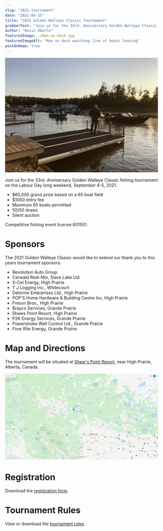 ```yaml
---
slug: "2021-tournament"
date: "2021-04-15"
title: "2021 Golden Walleye Classic Tournament"
grabberText: "Join us for the 33rd. Anniversary Golden Walleye Classic fishing tournament on the Labour Day long weekend, September 4-5, 2021."
author: "Kevin Oberle"
featuredImage: ./Man-on-dock.jpg
featuredImageAlt: "Man on dock watching line of boats leaving"
postOnHome: true
---
```


![Man on dock watching line of boats leaving](./Man-on-dock.jpg "Man on dock watching line of boats leaving")

Join us for the 33rd. Anniversary Golden Walleye Classic fishing tournament on the Labour Day long weekend, September 4-5, 2021.

- $65,000 grand prize based on a 65 boat field
- $1000 entry fee
- Maximum 65 boats permitted
- 50/50 draws
- Silent auction

Competitive fishing event license 601551.

# Sponsors

The 2021 Golden Walleye Classic would like to extend our thank you to this years tournament sponsors.

- Revolution Auto Group
- Carwald Redi-Mix, Slave Lake Ltd.
- X-Cel Energy, High Prairie
- T J Logging Inc., Whitecourt
- Delorme Enterprises Ltd., High Prairie
- POP'S Home Hardware & Building Centre Inc, High Prairie
- Freson Bros., High Prairie
- Brayco Services, Grande Prairie
- Shaws Point Resort, High Prairie
- P2K Energy Services, Grande Prairie
- Powerstroke Well Control Ltd., Grande Prairie
- Flow Rite Energy, Grande Prairie

# Map and Directions

The tournament will be situated at [Shaw's Point Resort](https://www.shawspointresort.com/), near High Prairie, Alberta, Canada.

[![Map of Tournament Location](./map.png)](https://www.google.com/maps/d/u/0/edit?mid=11Vl1r9wO0O-utNPusyIGxAigdn8VpX_0&usp=sharing)

# Registration

Download the [registration form](/2021-registration.pdf).

# Tournament Rules

View or download the [tournament rules](/2021-rules).
